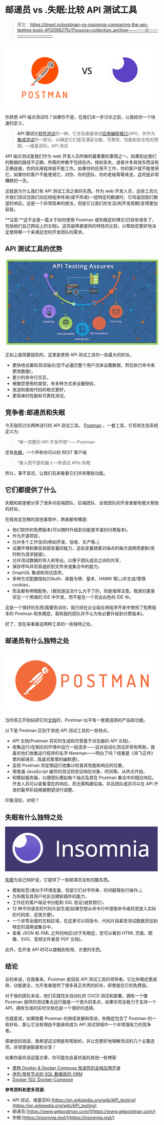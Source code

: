 # 邮递员 vs .失眠:比较 API 测试工具

> 原文：<https://itnext.io/postman-vs-insomnia-comparing-the-api-testing-tools-4f12099275c1?source=collection_archive---------0----------------------->

![](img/00d933185c0dcd94b5360775b2089a8d.png)

你熟悉 API 端点测试吗？如果你不是，在我们进一步讨论之前，让我给你一个快速的定义。

> **API 测试**是[软件测试](https://en.wikipedia.org/wiki/Software_testing)的一种，它涉及直接测试[应用编程接口](https://en.wikipedia.org/wiki/Application_programming_interface)(API)，并作为[集成测试](https://en.wikipedia.org/wiki/Integration_testing)的一部分，以确定它们是否满足功能、可靠性、性能和安全性的预期。—维基百科，API 测试

API 端点测试是我们作为 web 开发人员所做的最重要的事情之一。如果到达我们的数据的路径不正确，所需的参数不包括在内，授权丢失，或者许多其他东西没有正确连接，你的应用程序就不能工作。如果你的应用不工作，你的客户就不能使用它。如果你的客户不能使用它，对你、你的团队、你的老板等等来说，这将是非常糟糕的一天。

这就是为什么我们有 API 测试工具之类的东西。作为 web 开发人员，这些工具允许我们测试当我们向应用程序传递(或不传递)一组特定的数据时，它将返回我们期望的响应。这是一个非常简单的想法，但是它让我们的生活(和开发周期)变得更加容易。

**注意:**这不会是一篇关于如何使用 Postman 或失眠症的博文(已经有很多了，包括他们自己网站上的文档)。这将是两者提供的特性的比较，以帮助您更好地决定使用哪一个来满足您的开发团队的需求。

## API 测试工具的优势

![](img/dbcfb1bd724c79624365b28a9c5b30f8.png)

正如上面简要提到的，这里是使用 API 测试工具的一些最大的好处。

*   更快地设置和测试端点(您不必遍历整个用户流来设置数据，然后执行命令来更改数据)，
*   更少的命令行交互，
*   根据您使用的类型，有多种方式来设置授权，
*   发送和接收代码的格式更好，
*   更简单的性能和可靠性测试。

## 竞争者:邮递员和失眠

今天我将讨论两种流行的 API 测试工具。 [Postman](https://www.getpostman.com/) ，一套工具，它将其生态系统定义为:

> “唯一完整的 API 开发环境”——Postman

还有[失眠](https://insomnia.rest/)，一个声称你可以的 REST 客户端

> “像人而不是机器人一样调试 APIs 失眠

所以，事不宜迟，让我们先来看看它们共有哪些功能。

## 它们都提供了什么

失眠和邮差都分享了很多对前端团队、后端团队、全栈团队的开发者都有极大帮助的好处。

在我肯定忽略的其他事情中，两者都夸耀道:

*   他们软件的免费版本(可以随时升级到功能更丰富的付费版本)，
*   作为开源项目，
*   允许多个工作空间(例如开发、验收、生产等。),
*   设置环境和静态局部变量的能力，这些变量随着对端点的每次调用而更新(有时称为请求链接)，
*   允许测试数据的导入和导出，以便于团队成员之间的共享，
*   保存呼叫并将其组织到文件夹或集合中的能力，
*   GraphQL 集成和测试选项，
*   多种方式配置授权(OAuth、承载令牌、基本、HAWK 等)。)并生成/管理 cookies，
*   而且都有明暗配色，(我知道这没什么大不了的，但是值得注意。我真的更喜欢在一个黑暗的 IDE 中开发，而不是在一个完全白色的 IDE 中。

这是一个很好的东西(我要告诉你，我已经在企业级应用程序开发中使用了免费版本的 Postman 和失眠症，我和我的团队并不认为有必要升级到付费版本)。

好了，现在来看看这两种工具的一些独特之处。

## 邮递员有什么独特之处

![](img/e03d22ed8888a613464dc9d949f40092.png)

当你真正开始钻研它的[文档](https://www.getpostman.com/docs/v6/)时，Postman 似乎有一套更成熟的产品和功能。

以下是 Postman 区别于其他 API 测试工具的一些特点。

*   API 文档(Postman 将实时生成和托管基于浏览器的 API 文档)，
*   收集运行(在相应的环境中运行一组请求——这对自动化测试非常有帮助，我喜欢他们收集运行程序的名字:Newman——明白了吗？纽曼是《宋飞正传》里的邮递员…我喜欢那里的幽默感)，
*   监视 Postman 将定期运行收集以检查其性能和响应的位置，
*   用普通 JavaScript 编写的测试将验证响应对象、时间等。从终点开始，
*   和模拟服务器，以便团队模拟每个端点及其在 Postman 集合中的相应响应。开发人员可以查看潜在的响应，而无需构建后端，并且团队成员可以在 API 开发的最早阶段根据期望进行调整。

印象深刻，对吧？

## 失眠有什么独特之处

![](img/6afb82838fa040dc453ebc962683f54c.png)

[失眠](https://support.insomnia.rest/category/19-using-insomnia)为自己辩护说，它提供了一些邮递员没有的酷东西。

*   模板标签(类似于环境变量，但是它们对字符串、时间戳等执行操作。),
*   为失眠及其用户社区创建新插件的能力，
*   工作区的客户端证书分配和 SSL 验证(或禁用它)，
*   12 种不同语言的代码片段生成(如果您想从命令行中提取命令或将其放入实际的代码库，这很方便)，
*   一个非常全面的文档区域，在这里可以将指令、代码片段甚至测试数据添加到特定的调用或集合中，
*   查看 JSON 和 XML 之外的响应(对于失眠症，您可以看到 HTML 页面、图像、SVG、音频文件甚至 PDF 文档)。

此外，在开发 API 时可以接触到有用、方便的东西。

## 结论

总的来说，在我看来，Postman 是目前 API 测试工具的领导者。它比失眠症更成熟、功能更全，为开发者提供了很多真正优秀的好处，即使是在它的免费层。

对于我的团队来说，他们实践完全自动化的 CI/CD 测试和部署，拥有一个像 Postman 提供的测试集合运行器是一个很大的卖点，如果你完全致力于支持一个 API，拥有生成的实时文档也是一个很好的选择。

也就是说，如果随着 Postman 的继续发展和改进，失眠症包含了 Postman 的一些好处，那么它没有理由不能继续成为 API 测试领域中一个非常强有力的竞争者。

感谢您的阅读，我希望这证明是有帮助的，并让您更好地理解测试的几个主要选项。非常感谢鼓掌和分享！

如果你喜欢读这篇文章，你可能也会喜欢我的其他一些博客:

*   [使用 Docker & Docker Compose 改进您的全栈应用开发](https://medium.com/@paigen11/using-docker-docker-compose-to-improve-your-full-stack-application-development-1e41280748f4)
*   [序列:带有节点的 SQL 数据库的 ORM](https://medium.com/@paigen11/sequelize-the-orm-for-sql-databases-with-nodejs-daa7c6d5aca3)
*   [Docker 102: Docker-Compose](https://medium.com/@paigen11/docker-102-docker-compose-6bec46f18a0e)

**参考资料和更多资源:**

*   API 测试，维基百科:[https://en.wikipedia.org/wiki/API_testing](https://en.wikipedia.org/wiki/API_testing)
*   邮递员:[https://www.getpostman.com/](https://www.getpostman.com/)
*   失眠:[https://insomnia.rest/](https://insomnia.rest/)